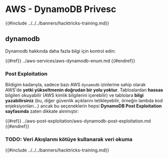# AWS - DynamoDB Privesc

{{#include ../../../banners/hacktricks-training.md}}

## dynamodb

Dynamodb hakkında daha fazla bilgi için kontrol edin:

{{#ref}}
../aws-services/aws-dynamodb-enum.md
{{#endref}}

### Post Exploitation

Bildigim kadarıyla, sadece bazı AWS `dynamodb` izinlerine sahip olarak AWS'de **yetki yükseltmenin doğrudan bir yolu yoktur**. Tabloalardan **hassas** bilgileri okuyabilir (AWS kimlik bilgilerini içerebilir) ve tablolara **bilgi yazabilirsiniz** (bu, diğer güvenlik açıklarını tetikleyebilir, örneğin lambda kod enjeksiyonları...) ancak bu seçeneklerin hepsi **DynamoDB Post Exploitation sayfasında** zaten dikkate alınmıştır:

{{#ref}}
../aws-post-exploitation/aws-dynamodb-post-exploitation.md
{{#endref}}

### TODO: Veri Akışlarını kötüye kullanarak veri okuma

{{#include ../../../banners/hacktricks-training.md}}
